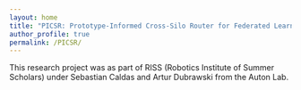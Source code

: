 ```yaml
---
layout: home
title: "PICSR: Prototype-Informed Cross-Silo Router for Federated Learning"
author_profile: true
permalink: /PICSR/
---
```


This research project was as part of RISS (Robotics Institute of Summer Scholars) under Sebastian Caldas and Artur Dubrawski from the Auton Lab.
